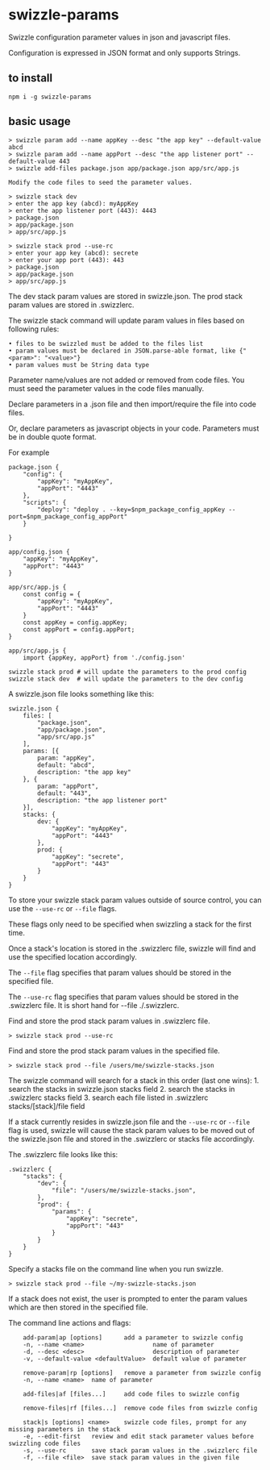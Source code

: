 # swizzle-params
Swizzle configuration parameter values in json and javascript files.

Configuration is expressed in JSON format and only supports Strings.

## to install
```
npm i -g swizzle-params
```

## basic usage
```
> swizzle param add --name appKey --desc "the app key" --default-value abcd
> swizzle param add --name appPort --desc "the app listener port" --default-value 443
> swizzle add-files package.json app/package.json app/src/app.js

Modify the code files to seed the parameter values.

> swizzle stack dev
> enter the app key (abcd): myAppKey
> enter the app listener port (443): 4443
> package.json
> app/package.json
> app/src/app.js

> swizzle stack prod --use-rc
> enter your app key (abcd): secrete
> enter your app port (443): 443
> package.json
> app/package.json
> app/src/app.js
```

The dev stack param values are stored in swizzle.json.
The prod stack param values are stored in .swizzlerc.

The swizzle stack command will update param values in files based on following rules:

	• files to be swizzled must be added to the files list
	• param values must be declared in JSON.parse-able format, like {"<param>": "<value>"}
	• param values must be String data type

Parameter name/values are not added or removed from code files. You must seed the parameter values in the code files manually.

Declare parameters in a .json file and then import/require the file into code files.

Or, declare parameters as javascript objects in your code. Parameters must be in double quote format.

For example
```
package.json {
	"config": {
		"appKey": "myAppKey",
		"appPort": "4443"
	},
	"scripts": {
	    "deploy": "deploy . --key=$npm_package_config_appKey --port=$npm_package_config_appPort"
	}

}

app/config.json {
    "appKey": "myAppKey",
    "appPort": "4443"
}

app/src/app.js {
	const config = {
		"appKey": "myAppKey",
		"appPort": "4443"
	}
	const appKey = config.appKey;
	const appPort = config.appPort;
}

app/src/app.js {
    import {appKey, appPort} from './config.json'
```

```
swizzle stack prod # will update the parameters to the prod config
swizzle stack dev  # will update the parameters to the dev config
```

A swizzle.json file looks something like this:
```
swizzle.json {
	files: [
		"package.json",
		"app/package.json",
		"app/src/app.js"
	],
	params: [{
		param: "appKey",
		default: "abcd",
		description: "the app key"
	}, {
		param: "appPort",
		default: "443",
		description: "the app listener port"
	}],
	stacks: {
		dev: {
			"appKey": "myAppKey",
			"appPort": "4443"
		},
		prod: {
			"appKey": "secrete",
			"appPort": "443"
		}
	}
}
```

To store your swizzle stack param values outside of source control, you can use the `--use-rc` or `--file` flags.

These flags only need to be specified when swizzling a stack for the first time.

Once a stack's location is stored in the .swizzlerc file, swizzle will find and use the specified location accordingly.

The `--file` flag specifies that param values should be stored in the specified file.

The `--use-rc` flag specifies that param values should be stored in the .swizzlerc file. It is short hand for --file ./.swizzlerc.

Find and store the prod stack param values in .swizzlerc file.
```
> swizzle stack prod --use-rc
```

Find and store the prod stack param values in the specified file.
```
> swizzle stack prod --file /users/me/swizzle-stacks.json
```

The swizzle command will search for a stack in this order (last one wins):
	1. search the stacks in swizzle.json stacks field
	2. search the stacks in .swizzlerc stacks field
	3. search each file listed in .swizzlerc stacks/[stack]/file field

If a stack currently resides in swizzle.json file and the `--use-rc` or `--file` flag is used, swizzle will cause the stack param values to be moved out of the swizzle.json file and stored in the .swizzlerc or stacks file accordingly.

The .swizzlerc file looks like this:
```
.swizzlerc {
	"stacks": {
		"dev": {
			"file": "/users/me/swizzle-stacks.json",
		},
		"prod": {
			"params": {
				"appKey": "secrete",
				"appPort": "443"
			}
		}
	}
}
```

Specify a stacks file on the command line when you run swizzle.
```
> swizzle stack prod --file ~/my-swizzle-stacks.json
```

If a stack does not exist, the user is prompted to enter the param values which are then stored in the specified file.

The command line actions and flags:
```
    add-param|ap [options]      add a parameter to swizzle config
    -n, --name <name>                   name of parameter
    -d, --desc <desc>                   description of parameter
    -v, --default-value <defaultValue>  default value of parameter

    remove-param|rp [options]   remove a parameter from swizzle config
    -n, --name <name>  name of parameter

    add-files|af [files...]     add code files to swizzle config

    remove-files|rf [files...]  remove code files from swizzle config

    stack|s [options] <name>    swizzle code files, prompt for any missing parameters in the stack
    -e, --edit-first   review and edit stack parameter values before swizzling code files
    -s, --use-rc       save stack param values in the .swizzlerc file
    -f, --file <file>  save stack param values in the given file


```

